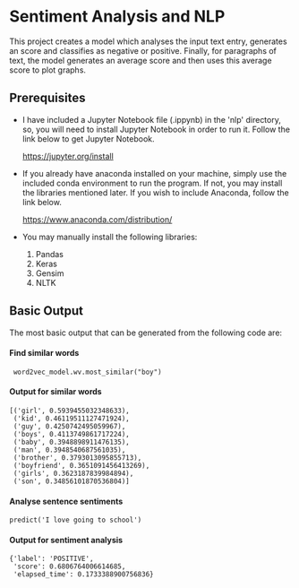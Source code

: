 # Sentiment Analysis and NLP #

This project creates a model which analyses the input text entry, generates an score and classifies as negative or positive. Finally, for paragraphs of text, the model generates an average score and then uses this average score to plot graphs.

## Prerequisites ##

* I have included a Jupyter Notebook file (.ippynb) in the 'nlp' directory, so, you will need to install Jupyter Notebook in order to run it. Follow the link below to get Jupyter Notebook.

    https://jupyter.org/install 

* If you already have anaconda installed on your machine, simply use the included conda environment to run the program. If not, you may install the libraries mentioned later. If you wish to include Anaconda, follow the link below.
    
    https://www.anaconda.com/distribution/
    
* You may manually install the following libraries:
    1. Pandas
    2. Keras
    3. Gensim
    4. NLTK
    
## Basic Output ##

The most basic output that can be generated from the following code are:

#### Find similar words ####
<pre><code> word2vec_model.wv.most_similar("boy")
</code></pre>

#### Output for similar words ####
<pre><code>[('girl', 0.5939455032348633),
 ('kid', 0.46119511127471924),
 ('guy', 0.4250742495059967),
 ('boys', 0.4113749861717224),
 ('baby', 0.3948898911476135),
 ('man', 0.3948540687561035),
 ('brother', 0.3793013095855713),
 ('boyfriend', 0.3651091456413269),
 ('girls', 0.3623187839984894),
 ('son', 0.34856101870536804)]</code></pre>
 
 #### Analyse sentence sentiments ####
 <pre><code>predict('I love going to school')</code></pre>
 
  #### Output for sentiment analysis ####
 <pre><code>{'label': 'POSITIVE',
 'score': 0.6806764006614685,
 'elapsed_time': 0.1733388900756836}</code></pre>
